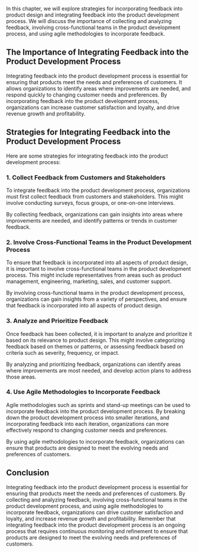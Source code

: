 
In this chapter, we will explore strategies for incorporating feedback into product design and integrating feedback into the product development process. We will discuss the importance of collecting and analyzing feedback, involving cross-functional teams in the product development process, and using agile methodologies to incorporate feedback.

The Importance of Integrating Feedback into the Product Development Process
---------------------------------------------------------------------------

Integrating feedback into the product development process is essential for ensuring that products meet the needs and preferences of customers. It allows organizations to identify areas where improvements are needed, and respond quickly to changing customer needs and preferences. By incorporating feedback into the product development process, organizations can increase customer satisfaction and loyalty, and drive revenue growth and profitability.

Strategies for Integrating Feedback into the Product Development Process
------------------------------------------------------------------------

Here are some strategies for integrating feedback into the product development process:

### 1. Collect Feedback from Customers and Stakeholders

To integrate feedback into the product development process, organizations must first collect feedback from customers and stakeholders. This might involve conducting surveys, focus groups, or one-on-one interviews.

By collecting feedback, organizations can gain insights into areas where improvements are needed, and identify patterns or trends in customer feedback.

### 2. Involve Cross-Functional Teams in the Product Development Process

To ensure that feedback is incorporated into all aspects of product design, it is important to involve cross-functional teams in the product development process. This might include representatives from areas such as product management, engineering, marketing, sales, and customer support.

By involving cross-functional teams in the product development process, organizations can gain insights from a variety of perspectives, and ensure that feedback is incorporated into all aspects of product design.

### 3. Analyze and Prioritize Feedback

Once feedback has been collected, it is important to analyze and prioritize it based on its relevance to product design. This might involve categorizing feedback based on themes or patterns, or assessing feedback based on criteria such as severity, frequency, or impact.

By analyzing and prioritizing feedback, organizations can identify areas where improvements are most needed, and develop action plans to address those areas.

### 4. Use Agile Methodologies to Incorporate Feedback

Agile methodologies such as sprints and stand-up meetings can be used to incorporate feedback into the product development process. By breaking down the product development process into smaller iterations, and incorporating feedback into each iteration, organizations can more effectively respond to changing customer needs and preferences.

By using agile methodologies to incorporate feedback, organizations can ensure that products are designed to meet the evolving needs and preferences of customers.

Conclusion
----------

Integrating feedback into the product development process is essential for ensuring that products meet the needs and preferences of customers. By collecting and analyzing feedback, involving cross-functional teams in the product development process, and using agile methodologies to incorporate feedback, organizations can drive customer satisfaction and loyalty, and increase revenue growth and profitability. Remember that integrating feedback into the product development process is an ongoing process that requires continuous monitoring and refinement to ensure that products are designed to meet the evolving needs and preferences of customers.
